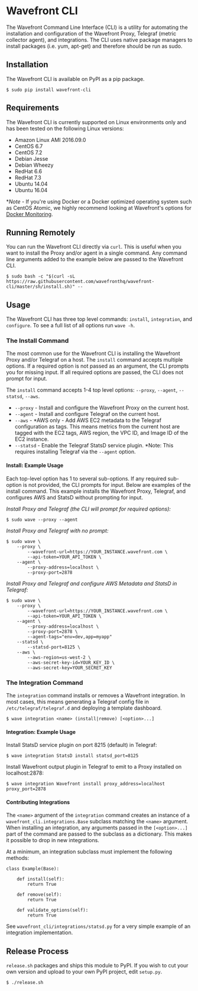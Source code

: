 # Wavefront CLI

The Wavefront Command Line Interface (CLI) is a utility for automating the installation and configuration of the Wavefront Proxy,
Telegraf (metric collector agent), and integrations. The CLI uses native package managers to install packages (i.e. yum, apt-get) and therefore
should be run as sudo.

## Installation

The Wavefront CLI is available on PyPI as a pip package.

```
$ sudo pip install wavefront-cli
```

## Requirements

The Wavefront CLI is currently supported on Linux environments only and has been tested on the following Linux versions:

- Amazon Linux AMI 2016.09.0
- CentOS 6.7
- CentOS 7.2
- Debian Jesse
- Debian Wheezy
- RedHat 6.6
- RedHat 7.3
- Ubuntu 14.04
- Ubuntu 16.04

**Note* - If you're using Docker or a Docker optimized operating system such as CentOS Atomic, 
we highly recommend looking at Wavefront's options for [Docker Monitoring](https://community.wavefront.com/docs/DOC-1186).

## Running Remotely

You can run the Wavefront CLI directly via `curl`. This is useful when you want to install the Proxy and/or agent in a single command.
Any command line arguments added to the example below are passed to the Wavefront CLI.

 ```
 $ sudo bash -c "$(curl -sL https://raw.githubusercontent.com/wavefronthq/wavefront-cli/master/sh/install.sh)" --
 ```

## Usage

The Wavefront CLI has three top level commands: `install`, `integration`, and `configure`.
To see a full list of all options run `wave -h`.

### The Install Command

The most common use for the Wavefront CLI is installing the Wavefront Proxy and/or Telegraf on a host.
The `install` command accepts multiple options. If a required option is not passed as an argument, the CLI prompts you for missing input.
If all required options are passed, the CLI does not prompt for input.

The `install` command accepts 1-4 top level options: `--proxy`, `--agent`, `--statsd`, `--aws`.

- `--proxy` - Install and configure the Wavefront Proxy on the current host.
- `--agent` - Install and configure Telegraf on the current host.
- `--aws` - *AWS only - Add AWS EC2 metadata to the Telegraf configuration as tags. This means metrics from the current host are tagged with the EC2 tags, AWS region, the VPC ID, and Image ID of the EC2 instance.
- `--statsd` - Enable the Telegraf StatsD service plugin. *Note: This requires installing Telegraf via the `--agent` option.

#### Install: Example Usage

Each top-level option has 1 to several sub-options. If any required sub-option is not provided, the CLI prompts for input.
Below are examples of the install command. This example installs the Wavefront Proxy, Telegraf, and configures AWS and StatsD
without prompting for input.


*Install Proxy and Telegraf (the CLI will prompt for required options):*
```
$ sudo wave --proxy --agent
```

*Install Proxy and Telegraf with no prompt:*
```
$ sudo wave \
    --proxy \
        --wavefront-url=https://YOUR_INSTANCE.wavefront.com \
        --api-token=YOUR_API_TOKEN \
    --agent \
        --proxy-address=localhost \
        --proxy-port=2878
```

*Install Proxy and Telegraf and configure AWS Metadata and StatsD in Telegraf:*
```
$ sudo wave \
    --proxy \
        --wavefront-url=https://YOUR_INSTANCE.wavefront.com \
        --api-token=YOUR_API_TOKEN \
    --agent \
        --proxy-address=localhost \
        --proxy-port=2878 \
        --agent-tags="env=dev,app=myapp"
    --statsd \
        --statsd-port=8125 \
    --aws \
        --aws-region=us-west-2 \
        --aws-secret-key-id=YOUR_KEY_ID \
        --aws-secret-key=YOUR_SECRET_KEY
```


### The Integration Command

The `integration` command installs or removes a Wavefront integration. In most cases, this means generating a Telegraf config file in `/etc/telegraf/telegraf.d`
and deploying a template dashboard.

```
$ wave integration <name> (install|remove) [<option>...]
```

#### Integration: Example Usage

Install StatsD service plugin on port 8215 (default) in Telegraf:

```
$ wave integration StatsD install statsd_port=8125
```

Install Wavefront output plugin in Telegraf to emit to a Proxy installed on localhost:2878:

```
$ wave integration Wavefront install proxy_address=localhost proxy_port=2878
```

#### Contributing Integrations

The `<name>` argument of the `integration` command creates an instance of a `wavefront_cli.integrations.Base` subclass matching the `<name>` argument.
When installing an integration, any arguments passed in the `[<option>...]` part of the command are passed to the subclass as a dictionary. This makes it possible
to drop in new integrations.

At a minimum, an integration subclass must implement the following methods:
```
class Example(Base):

    def install(self):
        return True

    def remove(self):
        return True

    def validate_options(self):
        return True
```

See `wavefront_cli/integrations/statsd.py` for a very simple example of an integration implementation.  


## Release Process

`release.sh` packages and ships this module to PyPI. If you wish to cut your own version and upload to your own PyPI project, edit `setup.py`.

```
$ ./release.sh
```